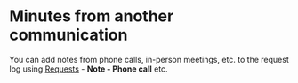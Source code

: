 # Minutes from another communication
      
You can add notes from phone calls, in-person meetings, etc. to the request log using [Requests](../../list-of-windows/alvao-webapp/requests) - **Note - Phone call** etc.
